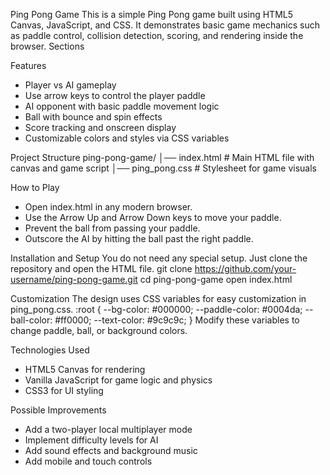 Ping Pong Game
This is a simple Ping Pong game built using HTML5 Canvas, JavaScript, and CSS. It demonstrates basic game mechanics such as paddle control, collision detection, scoring, and rendering inside the browser.
Sections

Features
- Player vs AI gameplay
- Use arrow keys to control the player paddle
- AI opponent with basic paddle movement logic
- Ball with bounce and spin effects
- Score tracking and onscreen display
- Customizable colors and styles via CSS variables

Project Structure
ping-pong-game/
│── index.html       # Main HTML file with canvas and game script
│── ping_pong.css    # Stylesheet for game visuals

How to Play
- Open index.html in any modern browser.
- Use the Arrow Up and Arrow Down keys to move your paddle.
- Prevent the ball from passing your paddle.
- Outscore the AI by hitting the ball past the right paddle.

Installation and Setup
You do not need any special setup. Just clone the repository and open the HTML file.
  git clone https://github.com/your-username/ping-pong-game.git
  cd ping-pong-game
  open index.html

Customization
The design uses CSS variables for easy customization in ping_pong.css.
:root {
    --bg-color: #000000;
    --paddle-color: #0004da;
    --ball-color: #ff0000;
    --text-color: #9c9c9c;
}
Modify these variables to change paddle, ball, or background colors.

Technologies Used
- HTML5 Canvas for rendering
- Vanilla JavaScript for game logic and physics
- CSS3 for UI styling

Possible Improvements
- Add a two-player local multiplayer mode
- Implement difficulty levels for AI
- Add sound effects and background music
- Add mobile and touch controls

